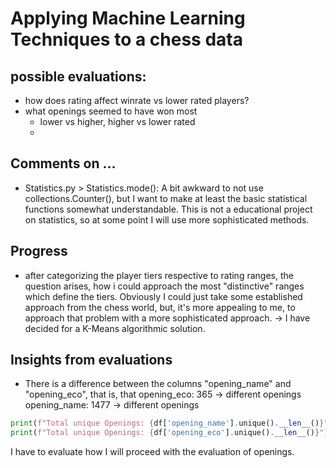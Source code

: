 # Applying Machine Learning Techniques to a chess data


## possible evaluations:
- how does rating affect winrate vs lower rated players?
- what openings seemed to have won most
  - lower vs higher, higher vs lower rated
  -


## Comments on ...
- Statistics.py > Statistics.mode():
A bit awkward to not use collections.Counter(), but I want to make at least the
basic statistical functions somewhat understandable.
This is not a educational project on statistics, so at some point I will use
more sophisticated methods.


## Progress
- after categorizing the player tiers respective to rating ranges,
the question arises, how i could approach the most "distinctive" ranges
which define the tiers.
Obviously I could just take some established approach from the chess world,
but, it's more appealing to me, to approach that problem with a more sophisticated
approach. -> I have decided for a K-Means algorithmic solution.

## Insights from evaluations
- There is a difference between the columns "opening_name" and "opening_eco",
that is, that
opening_eco: 365 -> different openings
opening_name: 1477 -> different openings
```python
print(f"Total unique Openings: {df['opening_name'].unique().__len__()}")
print(f"Total unique Openings: {df['opening_eco'].unique().__len__()}")
```
I have to evaluate how I will proceed with the evaluation of openings.

